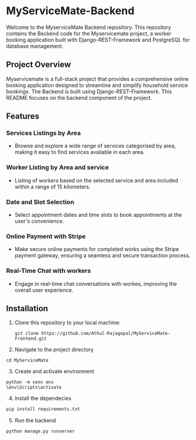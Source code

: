 # MyServiceMate-Backend

Welcome to the MyserviceMate Backend repository. This repository contains the Beckend code for the Myservicemate project, a worker booking application built with Django-REST-Framework and PostgreSQL for database management.

## Project Overview

Myservicemate is a full-stack project that provides a comprehensive online booking application designed to streamline and simplify household service bookings. The Backend is built using Django-REST-Framework. This README focuses on the backend component of the project.


## Features

### Services Listings by Area
- Browse and explore a wide range of services categorised by area, making it easy to find services available in each area.

### Worker Listing by Area and service
- Listing of workers based on the selected service and area included within a range of 15 kilometers.

### Date and Slot Selection
- Select appointment dates and time slots to book appointments at the user's convenience.

### Online Payment with Stripe
- Make secure online payments for completed works using the Stripe payment gateway, ensuring a seamless and secure transaction process.

### Real-Time Chat with workers
- Engage in real-time chat conversations with workes, improving the overall user experience.


## Installation
1. Clone this repository to your local machine:

   ```shell
   git clone https://github.com/Athul-Rajagopal/MyServiceMate-Frontend.git
   ```

2. Navigate to the project directory
```
cd MyServiceMate
```

3. Create and activate environment
```
python -m venv env
\env\Scripts\activate
```

4. Install the dependecies
```bash
pip install requirements.txt
```

5. Run the backend
```shell
python manage.py runserver
```

